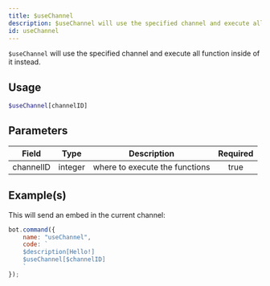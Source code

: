 ```yaml
---
title: $useChannel
description: $useChannel will use the specified channel and execute all function inside of it instead.
id: useChannel
---
```


`$useChannel` will use the specified channel and execute all function inside of it instead.

## Usage

```php
$useChannel[channelID]
```

## Parameters

| Field     | Type    | Description                    | Required |
|-----------|---------|--------------------------------|:--------:|
| channelID | integer | where to execute the functions |   true   |

## Example(s)

This will send an embed in the current channel:

```javascript
bot.command({
    name: "useChannel",
    code: `
    $description[Hello!]
    $useChannel[$channelID]
    `
});
```